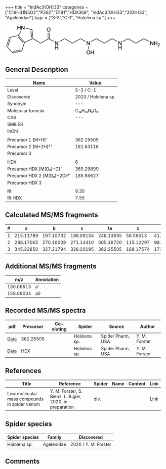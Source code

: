 +++
title = "IndAc3(OH)33"
categories = ["C19H31N5O2","P362","D181","HDX369",
"IndAc3(OH)33","3(OH)33",
"Agelenidae"]
tags = ["S-3","C-1",
"Hololena sp."]
+++

![](/img/IndAc3(OH)33.png)

## General Description

| Name                       | Value              |
|----------------------------|--------------------|
| Level                      | S-3 / C-1          |
| Discovered                 | 2020 / Hololena sp. |
| Synonym                    | ---                |
| Molecular formula          | C₁₉H₃₁N₅O₂	                    |
| CAS                        | ---                |
| SMILES |   |
| InChI  |   |
|                            |                    |
| Precursor 1 [M+H]⁺         | 362.25505                   |
| Precursor 2 [M+2H]²⁺       | 181.63116                   |
| Precursor 3                |                    |
|                            |                    |
| HDX                        | 6                   |
| Precursor HDX   [M(D₆)+D]⁺   | 369.29899                   |
| Precursor HDX 2 [M(D₆)+2D]²⁺ | 185.65627                   |
| Precursor HDX 3            |                    |
|                            |                    |
| Rt                         | 9.30                   |
| Rt HDX                     | 7.55                   |

## Calculated MS/MS fragments

| # | a         | b         | c         | ta        | z         | y         | tz        |
|---|-----------|-----------|-----------|-----------|-----------|-----------|-----------|
| 1 | 215.11789 | 197.10732 | 198.09134 | 248.13935 | 58.06513 | 41.03858 | 75.09167 |
| 2 | 288.17065 | 270.16009 | 271.14410 | 305.19720 | 115.12297 | 98.09643 | 148.14444 |
| 3 | 345.22850 | 327.21794 | 328.20195 | 362.25505 | 188.17574 | 171.14919 | 205.20229 |

## Additional MS/MS fragments

| m/z | Annotation |
|-----|------------|
| 130.06513 | a'         |
| 158.06004 | a0         |

## Recorded MS/MS spectra

| pdf                                             | Precursor | Co-eluting | Spider      | Source                       | Author        |
|-------------------------------------------------|-----------|------------|-------------|------------------------------|---------------|
| [Data](/pdf/Hololena-sp/362_IndAc3(OH)33_Ho-sp.pdf) | 362.25505 |           | Hololena sp. | Spider Pharm, USA | Y. M. Forster |
| [Data](/pdf/Hololena-sp/362_IndAc3(OH)33_Ho-sp_HDX.pdf) | HDX |           | Hololena sp. | Spider Pharm, USA | Y. M. Forster |


## References

| Title | Reference | Spider | Name | Content | Link |
|-------|-----------|--------|------|---------|------|
| Low molecular mass compounds in spider venom      | Y. M. Forster, S. Bienz, L. Bigler, 2020, in preparation          | div.       |   |   | [Link](unknown) |

## Spider species

| Spider species     | Family     | Discovered           |
|--------------------|------------|----------------------|
| Hololena sp.       | Agelenidae | 2020 / Y. M. Forster |


## Comments